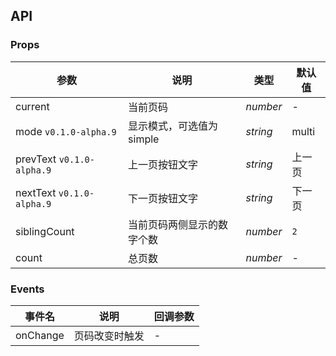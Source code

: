 ## API

### Props

| 参数                      | 说明                       | 类型     | 默认值 |
| ------------------------- | -------------------------- | -------- | ------ |
| current                   | 当前页码                   | _number_ | -      |
| mode `v0.1.0-alpha.9`     | 显示模式，可选值为 simple  | _string_ | multi  |
| prevText `v0.1.0-alpha.9` | 上一页按钮文字             | _string_ | 上一页 |
| nextText `v0.1.0-alpha.9` | 下一页按钮文字             | _string_ | 下一页 |
| siblingCount              | 当前页码两侧显示的数字个数 | _number_ | `2`    |
| count                     | 总页数                     | _number_ | -      |

### Events

| 事件名   | 说明           | 回调参数 |
| -------- | -------------- | -------- |
| onChange | 页码改变时触发 | -        |